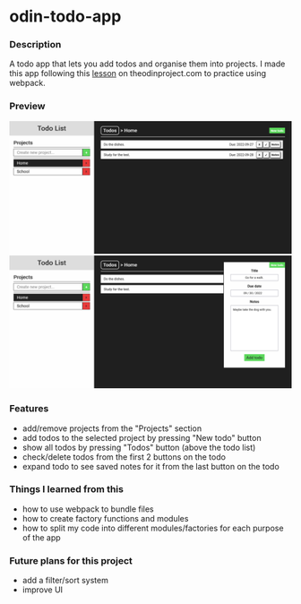 # odin-todo-app

### Description

A todo app that lets you add todos and organise them into projects. I made this app following this [lesson](https://www.theodinproject.com/lessons/node-path-javascript-todo-list) on theodinproject.com to practice using webpack.

### Preview

![preview image](/preview/1.png)
![preview image](/preview/2.png)

### Features

- add/remove projects from the "Projects" section
- add todos to the selected project by pressing "New todo" button
- show all todos by pressing "Todos" button (above the todo list)
- check/delete todos from the first 2 buttons on the todo
- expand todo to see saved notes for it from the last button on the todo

### Things I learned from this

- how to use webpack to bundle files
- how to create factory functions and modules
- how to split my code into different modules/factories for each purpose of the app

### Future plans for this project

- add a filter/sort system
- improve UI
